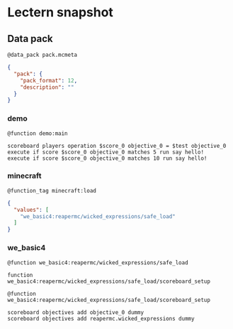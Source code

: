 # Lectern snapshot

## Data pack

`@data_pack pack.mcmeta`

```json
{
  "pack": {
    "pack_format": 12,
    "description": ""
  }
}
```

### demo

`@function demo:main`

```mcfunction
scoreboard players operation $score_0 objective_0 = $test objective_0
execute if score $score_0 objective_0 matches 5 run say hello!
execute if score $score_0 objective_0 matches 10 run say hello!
```

### minecraft

`@function_tag minecraft:load`

```json
{
  "values": [
    "we_basic4:reapermc/wicked_expressions/safe_load"
  ]
}
```

### we_basic4

`@function we_basic4:reapermc/wicked_expressions/safe_load`

```mcfunction
function we_basic4:reapermc/wicked_expressions/safe_load/scoreboard_setup
```

`@function we_basic4:reapermc/wicked_expressions/safe_load/scoreboard_setup`

```mcfunction
scoreboard objectives add objective_0 dummy
scoreboard objectives add reapermc.wicked_expressions dummy
```
